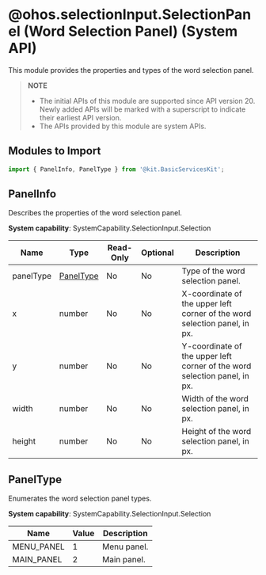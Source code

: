 # @ohos.selectionInput.SelectionPanel (Word Selection Panel) (System API)

<!--Kit: Basic Services Kit-->
<!--Subsystem: SelectionInput-->
<!--Owner: @no86-->
<!--Designer: @mmwwbb-->
<!--Tester: @dong-dongzhen-->
<!--Adviser: @fang-jinxu-->

This module provides the properties and types of the word selection panel.

> **NOTE**
>
> - The initial APIs of this module are supported since API version 20. Newly added APIs will be marked with a superscript to indicate their earliest API version.
> - The APIs provided by this module are system APIs.

## Modules to Import

```ts
import { PanelInfo, PanelType } from '@kit.BasicServicesKit';
```

## PanelInfo

Describes the properties of the word selection panel.

**System capability**: SystemCapability.SelectionInput.Selection

| Name| Type| Read-Only| Optional| Description|
| --------- | -------- | -------- | -------- | -------- |
| panelType | [PanelType](#paneltype) | No| No| Type of the word selection panel.|
| x | number | No| No| X-coordinate of the upper left corner of the word selection panel, in px.|
| y | number | No| No| Y-coordinate of the upper left corner of the word selection panel, in px.|
| width | number | No| No| Width of the word selection panel, in px.|
| height | number | No| No| Height of the word selection panel, in px.|

## PanelType

Enumerates the word selection panel types.

**System capability**: SystemCapability.SelectionInput.Selection

| Name         | Value  | Description        |
| ------------- | ---- | ------------ |
| MENU_PANEL | 1    | Menu panel.|
| MAIN_PANEL | 2    | Main panel.|
